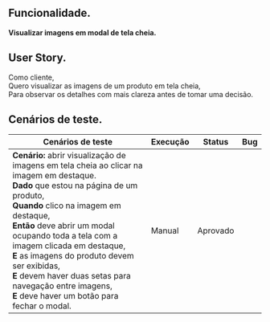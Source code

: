 ## Funcionalidade.

**Visualizar imagens em modal de tela cheia.**

## User Story.

Como cliente,<br>
Quero visualizar as imagens de um produto em tela cheia,<br>
Para observar os detalhes com mais clareza antes de tomar uma decisão.<br>

## Cenários de teste.

<table>
    <thead>
        <tr>
            <th>Cenários de teste</th>
            <th>Execução</th>
            <th>Status</th>
            <th>Bug</th>
        </tr>
    </thead>
    <tbody>
        <tr>
            <td>
                <strong>Cenário:</strong> abrir visualização de imagens em tela cheia ao clicar na imagem em destaque.<br>
                <strong>Dado</strong> que estou na página de um produto, <br>
                <strong>Quando</strong> clico na imagem em destaque, <br>
                <strong>Então</strong> deve abrir um modal ocupando toda a tela com a imagem clicada em destaque,<br>
                <strong>E</strong> as imagens do produto devem ser exibidas,<br>
                <strong>E</strong> devem haver duas setas para navegação entre imagens,<br>
                <strong>E</strong> deve haver um botão para fechar o modal.<br>
            </td>
            <td>Manual</td>
            <td>Aprovado</td>
            <td></td>
        </tr>
    </tbody>
</table>
